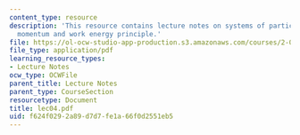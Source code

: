 ```yaml
---
content_type: resource
description: 'This resource contains lecture notes on systems of particles: angular
  momentum and work energy principle.'
file: https://ol-ocw-studio-app-production.s3.amazonaws.com/courses/2-003j-dynamics-and-control-i-spring-2007/f624f0292a89d7d7fe1a66f0d2551eb5_lec04.pdf
file_type: application/pdf
learning_resource_types:
- Lecture Notes
ocw_type: OCWFile
parent_title: Lecture Notes
parent_type: CourseSection
resourcetype: Document
title: lec04.pdf
uid: f624f029-2a89-d7d7-fe1a-66f0d2551eb5
---
```

